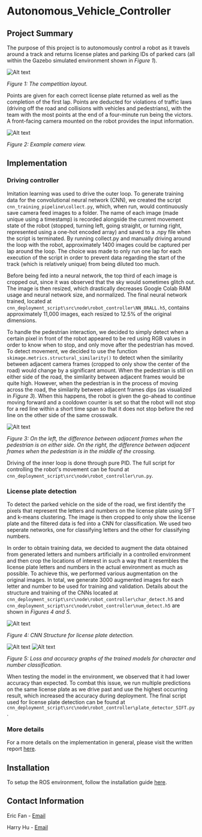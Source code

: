 # Autonomous_Vehicle_Controller
## Project Summary
The purpose of this project is to autonomously control a robot as it travels around a track and returns license plates and parking IDs of parked cars (all within the Gazebo simulated environment shown in *Figure 1*). 


![Alt text](media/competition_diagram.png)

*Figure 1: The competition layout.*

Points are given for each correct license plate returned as well as the completion of the first lap. Points are deducted for violations of traffic laws (driving off the road and collisions with vehicles and pedestrians), with the team with the most points at the end of a four-minute run being the victors. A front-facing camera mounted on the robot provides the input information.

![Alt text](media/camera_view.png)

*Figure 2: Example camera view.*


## Implementation
### Driving controller

Imitation learning was used to drive the outer loop. To generate training data for the convolutional neural network (CNN), we created the script `cnn_training_pipeline\collect.py`, which, when run, would continuously save camera feed images to a folder. The name of each image (made unique using a timestamp) is recorded alongside the current movement state of the robot (stopped, turning left, going straight, or turning right, represented using a one-hot encoded array) and saved to a .npy file when the script is terminated. By running collect.py and manually driving around the loop with the robot, approximately 1400 images could be captured per lap around the loop. The choice was made to only run one lap for each execution of the script in order to prevent data regarding the start of the track (which is relatively unique) from being diluted too much.

Before being fed into a neural network, the top third of each image is cropped out, since it was observed that the sky would sometimes glitch out. The image is then resized, which drastically decreases Google Colab RAM usage and neural network size, and normalized. The final neural network trained, located at `cnn_deployment_script\src\node\robot_controller\NN_8RALL.h5`, contains approximately 11,000 images, each resized to 12.5% of the original dimensions. 

To handle the pedestrian interaction, we decided to simply detect when a certain pixel in front of the robot appeared to be red using RGB values in order to know when to stop, and only move after the pedestrian has moved. To detect movement, we decided to use the function `skimage.metrics.structural_similarity()` to detect when the similarity between adjacent camera frames (cropped to only show the center of the road) would change by a significant amount. When the pedestrian is still on either side of the road, the similarity between adjacent frames would be quite high. However, when the pedestrian is in the process of moving across the road, the similarity between adjacent frames dips (as visualized in *Figure 3*). When this happens, the robot is given the go-ahead to continue moving forward and a cooldown counter is set so that the robot will not stop for a red line within a short time span so that it does not stop before the red line on the other side of the same crosswalk.

![Alt text](media/pedestrian_detection.png)

*Figure 3: On the left, the difference between adjacent frames when the pedestrian is on either side. On the right, the difference between adjacent frames when the pedestrian is in the middle of the crossing.*

Driving of the inner loop is done through pure PID. The full script for controlling the robot's movement can be found at `cnn_deployment_script\src\node\robot_controller\run.py`.

### License plate detection
To detect the parked vehicle on the side of the road, we first identify the pixels that represent the letters and numbers on the license plate using SIFT and k-means clustering. The image is then cropped to only show the license plate and the filtered data is fed into a CNN for classification. We used two seperate networks, one  for classifying letters and the other for classifying numbers. 

In order to obtain training data, we decided to augment the data obtained from generated letters and numbers artificially in a controlled environment and then crop the locations of interest in such a way that it resembles the license plate letters and numbers in the actual environment as much as possible. To achieve this, we performed various augmentation on the original images. In total, we generate 3000 augmented images for each letter and number to be used for training and validation. Details about the structure and training of the CNNs located at `cnn_deployment_script\src\node\robot_controller\char_detect.h5` and `cnn_deployment_script\src\node\robot_controller\num_detect.h5` are shown in *Figures 4 and 5*.

![Alt text](media/license_plate_cnn_structure.jpg)

*Figure 4: CNN Structure for license plate detection.*


![Alt text](media/license_plate_num_loss_acc.jpg)
![Alt text](media/license_plate_char_loss_acc.jpg)

*Figure 5: Loss and accuracy graphs of the trained models for character and number classification.*

When testing the model in the environment, we observed that it had lower accuracy than expected. To combat this issue, we run multiple predictions on the same license plate as we drive past and use the highest occurring result, which increased the accuracy during deployment. The final script used for license plate detection can be found at `cnn_deployment_script\src\node\robot_controller\plate_detector_SIFT.py`.

### More details
For a more details on the implementation in general, please visit the written report [here](https://docs.google.com/document/d/1nBrcH8DOpMLleIeqdEdOWQSkl-nec-v0-9Zv5-VMYU4/edit?usp=sharing).


## Installation
To setup the ROS environment, follow the installation guide [here](ROS_environment/README.md).

## Contact Information
Eric Fan - [Email](mailto:ericfan1110@gmail.com)

Harry Hu - [Email](mailto:harry.ty.hu@gmail.com)
